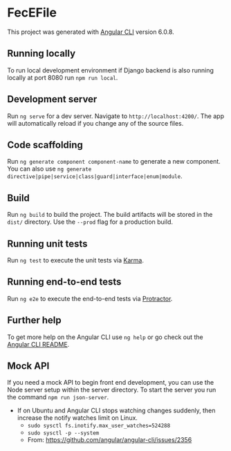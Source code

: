# FecEFile

This project was generated with [Angular CLI](https://github.com/angular/angular-cli) version 6.0.8.

## Running locally
To run local development environment if Django backend is also running locally at port 8080 run `npm run local`.

## Development server

Run `ng serve` for a dev server. Navigate to `http://localhost:4200/`. The app will automatically reload if you change any of the source files.

## Code scaffolding

Run `ng generate component component-name` to generate a new component. You can also use `ng generate directive|pipe|service|class|guard|interface|enum|module`.

## Build

Run `ng build` to build the project. The build artifacts will be stored in the `dist/` directory. Use the `--prod` flag for a production build.

## Running unit tests

Run `ng test` to execute the unit tests via [Karma](https://karma-runner.github.io).

## Running end-to-end tests

Run `ng e2e` to execute the end-to-end tests via [Protractor](http://www.protractortest.org/).

## Further help

To get more help on the Angular CLI use `ng help` or go check out the [Angular CLI README](https://github.com/angular/angular-cli/blob/master/README.md).

## Mock API

If you need a mock API to begin front end development, you can use the Node server setup within the server directory.
To start the server you run the command `npm run json-server`.


- If on Ubuntu and  Angular CLI stops watching changes suddenly, then increase the notify watches limit on Linux.
  - `sudo sysctl fs.inotify.max_user_watches=524288`
  - `sudo sysctl -p --system`
  - From: https://github.com/angular/angular-cli/issues/2356